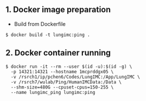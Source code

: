 ## 1. Docker image preparation
* Build from Dockerfile
```
$ docker build -t lungimc:ping .
```

## 2. Docker container running
```172.30.205.155
$ docker run -it --rm --user $(id -u):$(id -g) \
  -p 14321:14321 --hostname 1mcprddgx05 \
  -v /rsrch1/ip/pchen6/Codes/LungIMC:/App/LungIMC \
  -v /rsrch7/wulab/Ping/HumanIMCData:/Data \
  --shm-size=480G --cpuset-cpus=150-255 \
  --name lungimc_ping lungimc:ping
```

